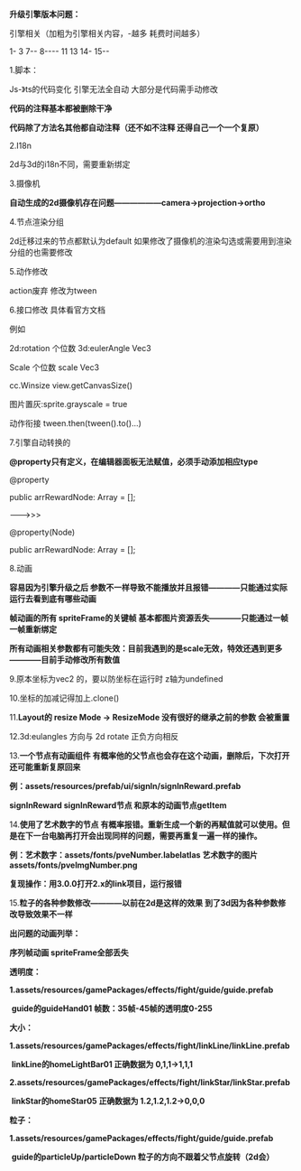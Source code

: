 **升级引擎版本问题：**



引擎相关（加粗为引擎相关内容，-越多 耗费时间越多）

1- 3 7-- 8---- 11 13 14- 15--



1.脚本：

Js-》ts的代码变化  引擎无法全自动 大部分是代码需手动修改

**代码的注释基本都被删除干净**

**代码除了方法名其他都自动注释（还不如不注释 还得自己一个一个复原）**



2.I18n

2d与3d的i18n不同，需要重新绑定



3.摄像机

**自动生成的2d摄像机存在问题——————camera->projection->ortho**



4.节点渲染分组

2d迁移过来的节点都默认为default 如果修改了摄像机的渲染勾选或需要用到渲染分组的也需要修改



5.动作修改

action废弃 修改为tween



6.接口修改   具体看官方文档

例如

2d:rotation  	个位数	3d:eulerAngle Vec3  

   Scale 个位数 		   scale Vec3

   cc.Winsize 	    view.getCanvasSize()

图片置灰:sprite.grayscale = true

动作衔接 tween.then(tween().to()…)



7.引擎自动转换的

**@property只有定义，在编辑器面板无法赋值，必须手动添加相应type**

@property

  public arrRewardNode: Array<Node> = [];

———>>>

@property(Node)

  public arrRewardNode: Array<Node> = [];



8.动画

**容易因为引擎升级之后 参数不一样导致不能播放并且报错————只能通过实际运行去看到底有哪些动画**

**帧动画的所有 spriteFrame的关键帧 基本都图片资源丢失————只能通过一帧一帧重新绑定**

**所有动画相关参数都有可能失效：目前我遇到的是scale无效，特效还遇到更多————目前手动修改所有数值**



9.原本坐标为vec2 的，要以防坐标在运行时 z轴为undefined



10.坐标的加减记得加上.clone()



11.**Layout的 resize Mode -> ResizeMode 没有很好的继承之前的参数 会被重置**



12.3d:eulangles 方向与 2d rotate 正负方向相反



13.**一个节点有动画组件 有概率他的父节点也会存在这个动画，删除后，下次打开还可能重新复原回来** 

**例：assets/resources/prefab/ui/signIn/signInReward.prefab**

**signInReward signInReward节点 和原本的动画节点getItem**



14.**使用了艺术数字的节点 有概率报错。重新生成一个新的再赋值就可以使用。但是在下一台电脑再打开会出现同样的问题，需要再重复一遍一样的操作。**

**例：艺术数字：assets/fonts/pveNumber.labelatlas  艺术数字的图片 assets/fonts/pveImgNumber.png**

**复现操作：用3.0.0打开2.x的link项目，运行报错**



15.**粒子的各种参数修改————以前在2d是这样的效果 到了3d因为各种参数修改导致效果不一样**





**出问题的动画列举：**

**序列帧动画 spriteFrame全部丢失**

**透明度：**

**1.assets/resources/gamePackages/effects/fight/guide/guide.prefab**

​	**guide的guideHand01 帧数：35帧-45帧的透明度0-255**

**大小：**

**1.assets/resources/gamePackages/effects/fight/linkLine/linkLine.prefab**

​	**linkLine的homeLightBar01 正确数据为 0,1,1->1,1,1**

**2.assets/resources/gamePackages/effects/fight/linkStar/linkStar.prefab**

​	**linkStar的homeStar05 正确数据为 1.2,1.2,1.2->0,0,0**

**粒子：**

**1.assets/resources/gamePackages/effects/fight/guide/guide.prefab**

​	**guide的particleUp/particleDown 粒子的方向不跟着父节点旋转（2d会）**
